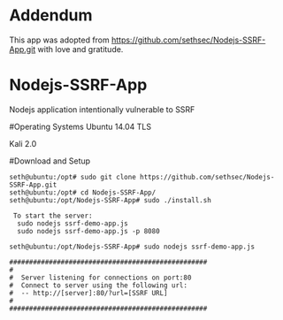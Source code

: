 # Addendum

This app was adopted from https://github.com/sethsec/Nodejs-SSRF-App.git with love and gratitude.

# Nodejs-SSRF-App
Nodejs application intentionally vulnerable to SSRF

#Operating Systems
Ubuntu 14.04 TLS

Kali 2.0

#Download and Setup

```ShellSession
seth@ubuntu:/opt# sudo git clone https://github.com/sethsec/Nodejs-SSRF-App.git
seth@ubuntu:/opt# cd Nodejs-SSRF-App/
seth@ubuntu:/opt/Nodejs-SSRF-App# sudo ./install.sh

 To start the server:
  sudo nodejs ssrf-demo-app.js
  sudo nodejs ssrf-demo-app.js -p 8080

seth@ubuntu:/opt/Nodejs-SSRF-App# sudo nodejs ssrf-demo-app.js

##################################################
#
#  Server listening for connections on port:80
#  Connect to server using the following url:
#  -- http://[server]:80/?url=[SSRF URL]
#
##################################################

```
